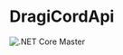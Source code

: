 # DragiCordApi

![.NET Core Master](https://github.com/FarDragi/DragiCordApi/workflows/.NET%20Core%20Master/badge.svg)
